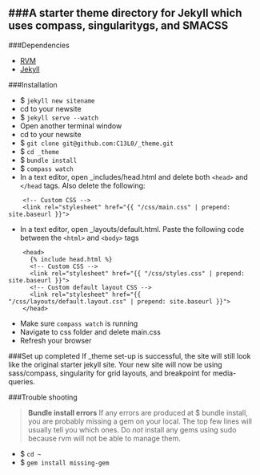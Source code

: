 ###A starter theme directory for Jekyll which uses compass, singularitygs, and SMACSS
---
###Dependencies

* [RVM](https://rvm.io/)
* [Jekyll](http://jekyllrb.com/docs/installation/)

###Installation
* $ `jekyll new sitename`
* cd to your newsite
* $ `jekyll serve --watch`
* Open another terminal window
* cd to your newsite
* $ `git clone git@github.com:C13L0/_theme.git`
* $ `cd _theme`
* $ `bundle install`
* $ `compass watch`
* In a text editor, open _includes/head.html and delete both ```<head>``` and ```</head``` tags. Also delete the following: 
```
    <!-- Custom CSS -->
    <link rel="stylesheet" href="{{ "/css/main.css" | prepend: site.baseurl }}">
```

*  In a text editor, open _layouts/default.html. Paste the following code between the ```<html>``` and ```<body>``` tags

```
    <head>
      {% include head.html %}
      <!-- Custom CSS -->
      <link rel="stylesheet" href="{{ "/css/styles.css" | prepend: site.baseurl }}">
      <!-- Custom default layout CSS -->
      <link rel="stylesheet" href="{{ "/css/layouts/default.layout.css" | prepend: site.baseurl }}">
    </head>
```
*  Make sure ```compass watch``` is running
*  Navigate to css folder and delete main.css
*  Refresh your browser

###Set up completed
If _theme set-up is successful, the site will still look like the original starter jekyll site. Your new site will now be using sass/compass, singularity for grid layouts, and breakpoint for media-queries.


###Trouble shooting
>**Bundle install errors**
If any errors are produced at $ bundle install, you are probably missing a gem on your local. The top few lines will usually tell you which ones. Do *not* install any gems using sudo because rvm will not be able to manage them.
* $ `cd ~`
* $ `gem install missing-gem`

